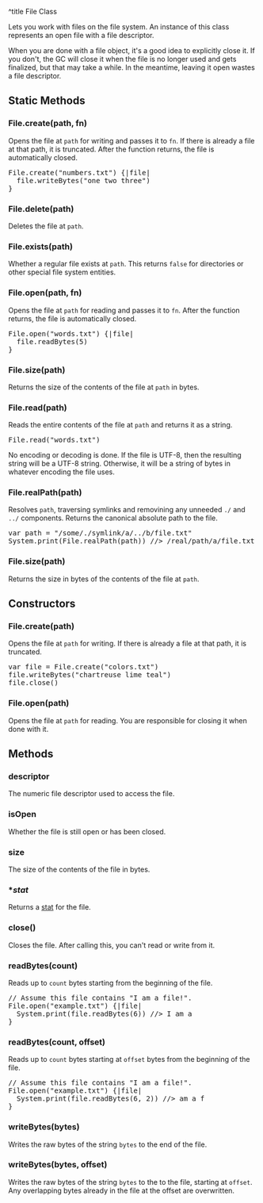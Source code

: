 ^title File Class

Lets you work with files on the file system. An instance of this class
represents an open file with a file descriptor.

When you are done with a file object, it's a good idea to explicitly close it.
If you don't, the GC will close it when the file is no longer used and gets
finalized, but that may take a while. In the meantime, leaving it open wastes
a file descriptor.

## Static Methods

### File.**create**(path, fn)

Opens the file at `path` for writing and passes it to `fn`. If there is already
a file at that path, it is truncated. After the function returns, the file is
automatically closed.

<pre class="snippet">
File.create("numbers.txt") {|file|
  file.writeBytes("one two three")
}
</pre>

### File.**delete**(path)

Deletes the file at `path`.

### File.**exists**(path)

Whether a regular file exists at `path`. This returns `false` for directories
or other special file system entities.

### File.**open**(path, fn)

Opens the file at `path` for reading and passes it to `fn`. After the function
returns, the file is automatically closed.

<pre class="snippet">
File.open("words.txt") {|file|
  file.readBytes(5)
}
</pre>

### File.**size**(path)

Returns the size of the contents of the file at `path` in bytes.

### File.**read**(path)

Reads the entire contents of the file at `path` and returns it as a string.

<pre class="snippet">
File.read("words.txt")
</pre>

No encoding or decoding is done. If the file is UTF-8, then the resulting
string will be a UTF-8 string. Otherwise, it will be a string of bytes in
whatever encoding the file uses.

### File.**realPath**(path)

Resolves `path`, traversing symlinks and removining any unneeded `./` and `../`
components. Returns the canonical absolute path to the file.

<pre class="snippet">
var path = "/some/./symlink/a/../b/file.txt"
System.print(File.realPath(path)) //> /real/path/a/file.txt
</pre>

### File.**size**(path)

Returns the size in bytes of the contents of the file at `path`.

## Constructors

### File.**create**(path)

Opens the file at `path` for writing. If there is already a file at that path,
it is truncated.

<pre class="snippet">
var file = File.create("colors.txt")
file.writeBytes("chartreuse lime teal")
file.close()
</pre>

### File.**open**(path)

Opens the file at `path` for reading. You are responsible for closing it when
done with it.

## Methods

### **descriptor**

The numeric file descriptor used to access the file.

### **isOpen**

Whether the file is still open or has been closed.

### **size**

The size of the contents of the file in bytes.

### **stat*

Returns a [stat](stat.html) for the file.

### **close**()

Closes the file. After calling this, you can't read or write from it.

### **readBytes**(count)

Reads up to `count` bytes starting from the beginning of the file.

<pre class="snippet">
// Assume this file contains "I am a file!".
File.open("example.txt") {|file|
  System.print(file.readBytes(6)) //> I am a
}
</pre>

### **readBytes**(count, offset)

Reads up to `count` bytes starting at `offset` bytes from the beginning of
the file.

<pre class="snippet">
// Assume this file contains "I am a file!".
File.open("example.txt") {|file|
  System.print(file.readBytes(6, 2)) //> am a f
}
</pre>

### **writeBytes**(bytes)

Writes the raw bytes of the string `bytes` to the end of the file.

### **writeBytes**(bytes, offset)

Writes the raw bytes of the string `bytes` to the to the file, starting at
`offset`. Any overlapping bytes already in the file at the offset are
overwritten.
